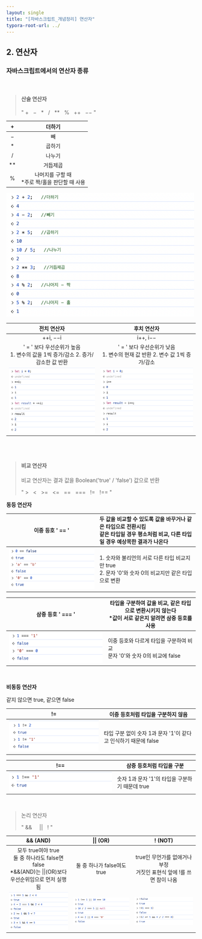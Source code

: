 ```yaml
---
layout: single
title: "[자바스크립트_개념정리] 연산자"
typora-root-url: ../
---
```








## 2. 연산자

### 자바스크립트에서의 연산자 종류



<br>



> #### 산술 연산자
>
> "  + &nbsp; − &nbsp; * &nbsp; / &nbsp; ** &nbsp; % &nbsp; ++ &nbsp; −−  " 





|  +   |                       더하기                       |
| :--: | :------------------------------------------------: |
|  −   |                         빼                         |
|  *   |                       곱하기                       |
|  /   |                       나누기                       |
|  **  |                      거듭제곱                      |
|  %   | 나머지를 구할 때<br />*주로 짝/홀을 판단할 때 사용 |



 <img src="/images/2024-02-29-first/image-20240302133219872.png" alt="image-20240302133219872" style="zoom:50%;" />





|                         전치 연산자                          |                         후치 연산자                          |
| :----------------------------------------------------------: | :----------------------------------------------------------: |
|                           ++i, −−i                           |                           i++, i−−                           |
| ' = ' 보다 우선순위가 높음<br />1. 변수의 값을 1씩 증가/감소    2. 증가/감소한 값 반환 | ' = ' 보다 우선순위가 낮음<br />1. 변수의 현재 값 반환    2. 변수 값 1씩 증가/감소 |
| <img src="/images/2024-02-29-first/image-20240302171743907.png" alt="image-20240302171743907" style="zoom: 67%;" /> | <img src="/images/2024-02-29-first/image-20240302174108803.png" alt="image-20240302174108803" style="zoom: 67%;" /> |



<br>

<br>






> #### 비교 연산자
>
> 비교 연산자는 결과 값을 Boolean('true' / 'false') 값으로 반환
>
> "  > &nbsp; < &nbsp; >= &nbsp; <= &nbsp; == &nbsp; === &nbsp; != &nbsp; !==  " 



**동등 연산자**

|                     이중 등호    ' == '                      | 두 값을 비교할 수 있도록 값을 바꾸거나 같은 타입으로 전환시킴<br />같은 타입일 경우 평소처럼 비교, 다른 타입일 경우 예상목한 결과가 나온다 |
| :----------------------------------------------------------: | :----------------------------------------------------------- |
| <img src="/images/2024-02-29-first/image-20240302180440653.png" alt="image-20240302180440653" style="zoom: 67%;" /> | 1. 숫자와 불리언의 서로 다른 타입 비교지만 true<br />2. 문자 '0'와 숫자 0의 비교지만 같은 타입으로 변환 |



|                     삼중 등호    ' === '                     | 타입을 구분하여 값을 비교, 같은 타입으로 변환시키지 않는다<br />*값이 서로 같은지 알려면 삼중 등호를 사용 |
| :----------------------------------------------------------: | ------------------------------------------------------------ |
| <img src="/images/2024-02-29-first/image-20240302181733865.png" alt="image-20240302181733865" style="zoom:67%;" /> | 이중 등호와 다르게 타입을 구분하여 비교<br />문자 '0'와 숫자 0의 비교에 false |

<br>

**비동등 연산자**

같지 않으면 true, 같으면 false

|                              !=                              | 이중 등호처럼 타입을 구분하지 않음                           |
| :----------------------------------------------------------: | ------------------------------------------------------------ |
| <img src="/images/2024-02-29-first/image-20240302204706157.png" alt="image-20240302204706157" style="zoom: 67%;" /> | 타입 구분 없이 숫자 1과 문자 '1'이 같다고 인식하기 때문에 false |

|                             !==                              | 삼중 등호처럼 타입을 구분                       |
| :----------------------------------------------------------: | ----------------------------------------------- |
| <img src="/images/2024-02-29-first/image-20240302205051580.png" alt="image-20240302205051580" style="zoom:67%;" /> | 숫자 1과 문자 '1'의 타입을 구분하기 때문데 true |

 

<br>

> 논리 연산자
>
> "  && &nbsp; &nbsp; ||  &nbsp;  !  "

|                          &&  (AND)                           |                          \|\|  (OR)                          |                           !  (NOT)                           |
| :----------------------------------------------------------: | :----------------------------------------------------------: | :----------------------------------------------------------: |
| 모두 true여야 true<br />둘 중 하나라도 false면 false<br />*&&(AND)는 \|\|(OR)보다 우선순위임으로 먼저 실행됨 |                 둘 중 하나가 false여도 true                  | true인 무언가를 없애거나 부정<br >거짓인 표현식 앞에 !를 쓰면 참이 나옴 |
| <img src="/images/2024-02-29-first/image-20240302210612782.png" alt="image-20240302210612782" style="zoom:67%;" /> | <img src="/images/2024-02-29-first/image-20240302212251158.png" alt="image-20240302212251158" style="zoom:67%;" /> | <img src="/images/2024-02-29-first/image-20240302212926924.png" alt="image-20240302212926924" style="zoom:67%;" /> |



